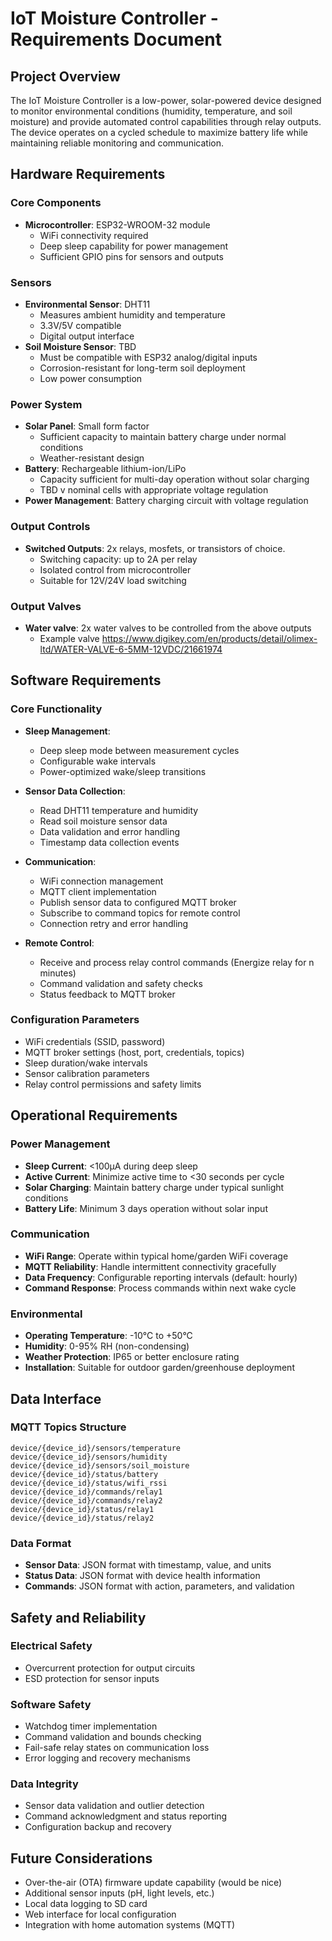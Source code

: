 # IoT Moisture Controller - Requirements Document

## Project Overview

The IoT Moisture Controller is a low-power, solar-powered device designed to monitor environmental conditions (humidity, temperature, and soil moisture) and provide automated control capabilities through relay outputs. The device operates on a cycled schedule to maximize battery life while maintaining reliable monitoring and communication.

## Hardware Requirements

### Core Components
- **Microcontroller**: ESP32-WROOM-32 module
  - WiFi connectivity required
  - Deep sleep capability for power management
  - Sufficient GPIO pins for sensors and outputs

### Sensors
- **Environmental Sensor**: DHT11
  - Measures ambient humidity and temperature
  - 3.3V/5V compatible
  - Digital output interface
- **Soil Moisture Sensor**: TBD
  - Must be compatible with ESP32 analog/digital inputs
  - Corrosion-resistant for long-term soil deployment
  - Low power consumption

### Power System
- **Solar Panel**: Small form factor
  - Sufficient capacity to maintain battery charge under normal conditions
  - Weather-resistant design
- **Battery**: Rechargeable lithium-ion/LiPo
  - Capacity sufficient for multi-day operation without solar charging
  - TBD v nominal cells with appropriate voltage regulation
- **Power Management**: Battery charging circuit with voltage regulation

### Output Controls
- **Switched Outputs**: 2x relays, mosfets, or transistors of choice.
  - Switching capacity: up to 2A per relay
  - Isolated control from microcontroller
  - Suitable for 12V/24V load switching

### Output Valves
- **Water valve**: 2x water valves to be controlled from the above outputs
  - Example valve https://www.digikey.com/en/products/detail/olimex-ltd/WATER-VALVE-6-5MM-12VDC/21661974

## Software Requirements

### Core Functionality
- **Sleep Management**: 
  - Deep sleep mode between measurement cycles
  - Configurable wake intervals
  - Power-optimized wake/sleep transitions

- **Sensor Data Collection**:
  - Read DHT11 temperature and humidity
  - Read soil moisture sensor data
  - Data validation and error handling
  - Timestamp data collection events

- **Communication**:
  - WiFi connection management
  - MQTT client implementation
  - Publish sensor data to configured MQTT broker
  - Subscribe to command topics for remote control
  - Connection retry and error handling

- **Remote Control**:
  - Receive and process relay control commands (Energize relay for n minutes)
  - Command validation and safety checks
  - Status feedback to MQTT broker

### Configuration Parameters
- WiFi credentials (SSID, password)
- MQTT broker settings (host, port, credentials, topics)
- Sleep duration/wake intervals
- Sensor calibration parameters
- Relay control permissions and safety limits

## Operational Requirements

### Power Management
- **Sleep Current**: <100µA during deep sleep
- **Active Current**: Minimize active time to <30 seconds per cycle
- **Solar Charging**: Maintain battery charge under typical sunlight conditions
- **Battery Life**: Minimum 3 days operation without solar input

### Communication
- **WiFi Range**: Operate within typical home/garden WiFi coverage
- **MQTT Reliability**: Handle intermittent connectivity gracefully
- **Data Frequency**: Configurable reporting intervals (default: hourly)
- **Command Response**: Process commands within next wake cycle

### Environmental
- **Operating Temperature**: -10°C to +50°C
- **Humidity**: 0-95% RH (non-condensing)
- **Weather Protection**: IP65 or better enclosure rating
- **Installation**: Suitable for outdoor garden/greenhouse deployment

## Data Interface

### MQTT Topics Structure
```
device/{device_id}/sensors/temperature
device/{device_id}/sensors/humidity
device/{device_id}/sensors/soil_moisture
device/{device_id}/status/battery
device/{device_id}/status/wifi_rssi
device/{device_id}/commands/relay1
device/{device_id}/commands/relay2
device/{device_id}/status/relay1
device/{device_id}/status/relay2
```

### Data Format
- **Sensor Data**: JSON format with timestamp, value, and units
- **Status Data**: JSON format with device health information
- **Commands**: JSON format with action, parameters, and validation

## Safety and Reliability

### Electrical Safety
- Overcurrent protection for output circuits
- ESD protection for sensor inputs

### Software Safety
- Watchdog timer implementation
- Command validation and bounds checking
- Fail-safe relay states on communication loss
- Error logging and recovery mechanisms

### Data Integrity
- Sensor data validation and outlier detection
- Command acknowledgment and status reporting
- Configuration backup and recovery

## Future Considerations

- Over-the-air (OTA) firmware update capability (would be nice)
- Additional sensor inputs (pH, light levels, etc.)
- Local data logging to SD card
- Web interface for local configuration
- Integration with home automation systems (MQTT)